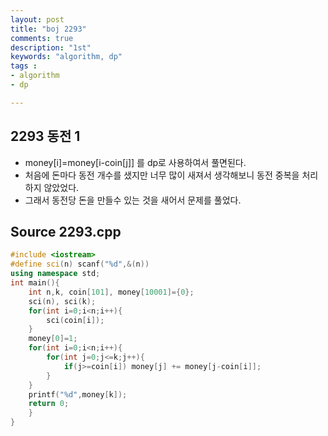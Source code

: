```yaml
---
layout: post
title: "boj 2293"
comments: true
description: "1st"
keywords: "algorithm, dp"
tags : 
- algorithm
- dp

---
```


## 2293 동전 1
* money[i]=money[i-coin[j]] 를 dp로 사용하여서 풀면된다.
* 처음에 돈마다 동전 개수를 샜지만 너무 많이 새져서 생각해보니 동전 중복을 처리 하지 않았었다.
* 그래서 동전당 돈을 만들수 있는 것을 새어서 문제를 풀었다.
## Source 2293.cpp
```cpp
#include <iostream>
#define sci(n) scanf("%d",&(n))
using namespace std;
int main(){
    int n,k, coin[101], money[10001]={0};
    sci(n), sci(k);
    for(int i=0;i<n;i++){
        sci(coin[i]);
    }
    money[0]=1;
    for(int i=0;i<n;i++){
        for(int j=0;j<=k;j++){
            if(j>=coin[i]) money[j] += money[j-coin[i]];
        }
    }
    printf("%d",money[k]);
    return 0;
    }
}
```
